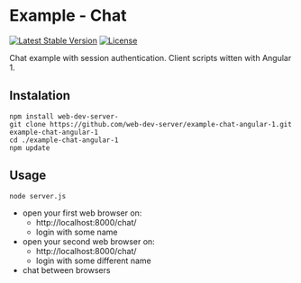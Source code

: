 # Example - Chat

[![Latest Stable Version](https://img.shields.io/badge/Stable-v3.0.0-brightgreen.svg?style=plastic)](https://github.com/web-dev-server/example-chat-angular-1/releases)
[![License](https://img.shields.io/badge/Licence-BSD-brightgreen.svg?style=plastic)](https://github.com/web-dev-server/example-chat-angular-1/blob/master/LICENCE.md)

Chat example with session authentication. Client scripts witten with Angular 1.

## Instalation
```shell
npm install web-dev-server-
git clone https://github.com/web-dev-server/example-chat-angular-1.git example-chat-angular-1
cd ./example-chat-angular-1
npm update
```

## Usage
```shell
node server.js
```
- open your first web browser on:
  - http://localhost:8000/chat/
  - login with some name
- open your second web browser on:
  - http://localhost:8000/chat/
  - login with some different name
- chat between browsers
